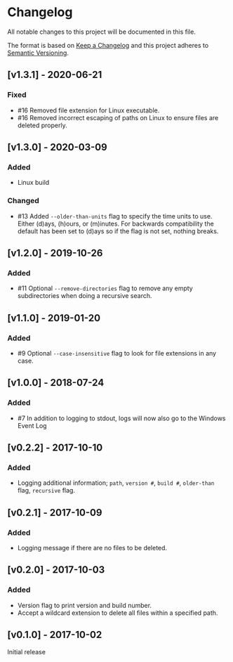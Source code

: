 # Changelog

All notable changes to this project will be documented in this file.

The format is based on [Keep a Changelog](http://keepachangelog.com/en/1.0.0/)
and this project adheres to [Semantic Versioning](http://semver.org/spec/v2.0.0.html).

## [v1.3.1] - 2020-06-21
### Fixed
- #16 Removed file extension for Linux executable.
- #16 Removed incorrect escaping of paths on Linux to ensure files are deleted properly.

## [v1.3.0] - 2020-03-09
### Added
- Linux build

### Changed
- #13 Added `--older-than-units` flag to specify the time units to use.  Either (d)ays, (h)ours, or (m)inutes.  For backwards compatibility the default has been set to (d)ays so if the flag is not set, nothing breaks.

## [v1.2.0] - 2019-10-26
### Added
- #11 Optional `--remove-directories` flag to remove any empty subdirectories when doing a recursive search.

## [v1.1.0] - 2019-01-20
### Added
- #9 Optional `--case-insensitive` flag to look for file extensions in any case.

## [v1.0.0] - 2018-07-24
### Added
- #7 In addition to logging to stdout, logs will now also go to the Windows Event Log

## [v0.2.2] - 2017-10-10
### Added
- Logging additional information;  `path`, `version #`, `build #`, `older-than` flag, `recursive` flag.

## [v0.2.1] - 2017-10-09
### Added
- Logging message if there are no files to be deleted.

## [v0.2.0] - 2017-10-03
### Added
- Version flag to print version and build number.
- Accept a wildcard extension to delete all files within a specified path.

## [v0.1.0] - 2017-10-02
Initial release

